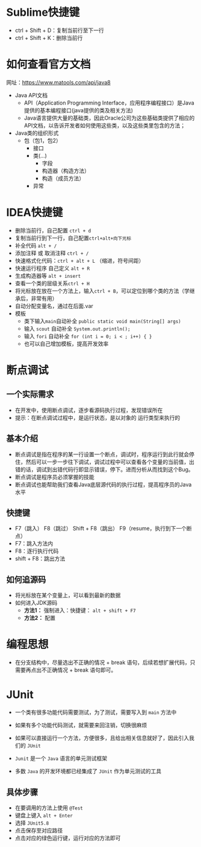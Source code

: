# Sublime快捷键

- ctrl + Shift + D：复制当前行至下一行
- ctrl + Shift + K：删除当前行


# 如何查看官方文档

网址：https://www.matools.com/api/java8

- Java API文档
	- API（Application Programming Interface，应用程序编程接口）是Java提供的基本编程接口(java提供的类及相关方法)
	- Java语言提供大量的基础类，因此Oracle公司为这些基础类提供了相应的API文档，以告诉开发者如何使用这些类，以及这些类里包含的方法；
- Java类的组织形式
	- 包（包1，包2）
		- 接口
		- 类(...)
			- 字段
			- 构造器（构造方法）
			- 构造（成员方法）
		- 异常

# IDEA快捷键

- 删除当前行，自己配置 `ctrl + d`
- 复制当前行到下一行，自己配置`ctrl+alt+向下光标`
- 补全代码 `alt + /`
- 添加注释 或 取消注释 `ctrl + /`
- 快速格式化代码：`ctrl + alt + L` （缩进，符号间距）
- 快速运行程序 自己定义 `alt + R`
- 生成构造器等 `alt + insert`
- 查看一个类的层级关系`ctrl + H`
- 将光标放在放在一个方法上，输入`ctrl + B`，可以定位到哪个类的方法（学继承后，非常有用）
- 自动分配变量名，通过在后面.var
- 模板
	- 类下输入`main`自动补全 `public static void main(String[] args)`
	- 输入 `scout` 自动补全 `System.out.println();`
	- 输入 `fori` 自动补全 `for (int i = 0; i < ; i++) { }`
	- 也可以自己增加模板，提高开发效率

# 断点调试

## 一个实际需求

- 在开发中，使用断点调试，逐步看源码执行过程，发现错误所在
- 提示：在断点调试过程中，是运行状态，是以对象的 运行类型来执行的

## 基本介绍

- 断点调试是指在程序的某一行设置一个断点，调试时，程序运行到此行就会停住，然后可以一步一步往下调试，调试过程中可以查看各个变量的当前值，出错的话，调试到出错代码行即显示错误，停下。进而分析从而找到这个Bug。
- 断点调试是程序员必须掌握的技能
- 断点调试也能帮助我们查看Java底层源代码的执行过程，提高程序员的Java水平

## 快捷键

- F7（跳入） F8（跳过） Shift + F8（跳出） F9（resume，执行到下一个断点）
- F7：跳入方法内
- F8：逐行执行代码
- shift + F8：跳出方法


## 如何追源码

- 将光标放在某个变量上，可以看到最新的数据
- 如何进入JDK源码
	- **方法1：** 强制进入：快捷键： `alt + shift + F7`
	- **方法2：** 配置

# 编程思想

- 在分支结构中，尽量选出不正确的情况 + break 语句，后续若想扩展代码，只需要再点出不正确情况 + break 语句即可。

# JUnit

- 一个类有很多功能代码需要测试，为了测试，需要写入到 `main` 方法中
- 如果有多个功能代码测试，就需要来回注销，切换很麻烦
- 如果可以直接运行一个方法，方便很多，且给出相关信息就好了，因此引入我们的 `JUnit`

- `Junit` 是一个 `Java` 语言的单元测试框架
- 多数 `Java` 的开发环境都已经集成了 `JUnit` 作为单元测试的工具

## 具体步骤

- 在要调用的方法上使用 `@Test`
- 键盘上键入 `alt + Enter`
- 选择 `JUnit5.8` 
- 点击保存至对应路径
- 点击对应的绿色运行键，运行对应的方法即可



